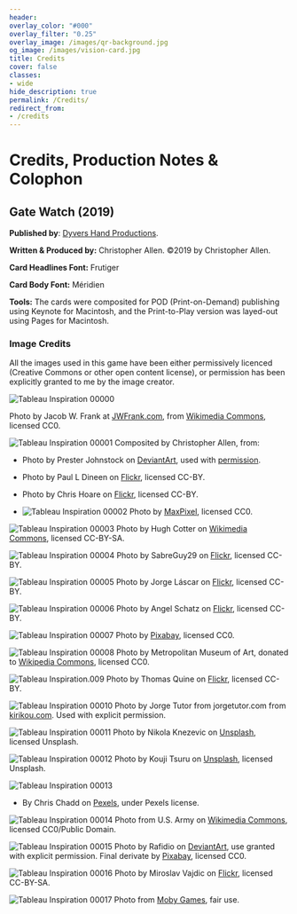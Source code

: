 ```yaml
---
header:
overlay_color: "#000"
overlay_filter: "0.25"
overlay_image: /images/qr-background.jpg
og_image: /images/vision-card.jpg
title: Credits
cover: false
classes:
- wide
hide_description: true
permalink: /Credits/
redirect_from:
- /credits
---
```


# Credits, Production Notes & Colophon

## Gate Watch (2019)

**Published by**: [Dyvers Hand Productions](https://www.DyverseHands.com). 

**Written & Produced by:** Christopher Allen. ©2019 by Christopher Allen.

**Card Headlines Font:** Frutiger

**Card Body Font:** Méridien

**Tools:** The cards were composited for POD (Print-on-Demand) publishing using Keynote for Macintosh, and the Print-to-Play version was layed-out using Pages for Macintosh.

### Image Credits

All the images used in this game have been either permissively licenced (Creative Commons or other open content license), or permission has been explicitly granted to me by the image creator.

![Tableau Inspiration 00000](/assets/images/credit_thumbs/tableau_inspiration_125_175_00000.jpg)

Photo by Jacob W. Frank at [JWFrank.com]( https://JWFrank.com), from [Wikimedia Commons](https://commons.wikimedia.org/wiki/File:Delicate_Arch_at_Night_with_Headlamp_%288708155337%29.jpg), licensed CC0.

![Tableau Inspiration 00001](/assets/images/credit_thumbs/tableau_inspiration_125_175_00001.jpg)
Composited by Christopher Allen, from:
  - Photo by Prester Johnstock on [DeviantArt](https://presterjohnstock.deviantart.com/art/Pre-cut-Stone-Gateway-297527473), used with [permission](https://www.deviantart.com/presterjohnstock/journal/Devious-Journal-Entry-323881823).
  - Photo by Paul L Dineen on [Flickr](https://www.flickr.com/photos/pauldineen/19960011573), licensed CC-BY.
  - Photo by Chris Hoare on [Flickr](https://www.flickr.com/photos/u07ch/27766641595/), licensed CC-BY.

- ![Tableau Inspiration 00002](/assets/images/credit_thumbs/tableau_inspiration_125_175_00002.jpg)
Photo by [MaxPixel](https://www.maxpixel.net/Input-House-Entrance-Closed-Door-Mystical-Goal-2020636), licensed CC0.

![Tableau Inspiration 00003](/assets/images/credit_thumbs/tableau_inspiration_125_175_00003.jpg)
Photo by Hugh Cotter on [Wikimedia Commons](https://commons.wikimedia.org/wiki/File:Poulnabrone_milkyway.jpg), licensed CC-BY-SA.

![Tableau Inspiration 00004](/assets/images/credit_thumbs/tableau_inspiration_125_175_00004.jpg)
Photo by SabreGuy29 on [Flickr](https://www.flickr.com/photos/sabreguy29/2627172885/), licensed CC-BY.

![Tableau Inspiration 00005](/assets/images/credit_thumbs/tableau_inspiration_125_175_00005.jpg)
Photo by Jorge Láscar on [Flickr]( https://www.flickr.com/photos/jlascar/12302239423/), licensed CC-BY.

![Tableau Inspiration 00006](/assets/images/credit_thumbs/tableau_inspiration_125_175_00006.jpg)
Photo by Angel Schatz on [Flickr](https://www.flickr.com/photos/glamourschatz/2555159452/), licensed CC-BY.

![Tableau Inspiration 00007](/assets/images/credit_thumbs/tableau_inspiration_125_175_00007.jpg)
Photo by [Pixabay]( https://pixabay.com/en/tree-cave-forest-nature-bark-log-976353/), licensed CC0.

![Tableau Inspiration 00008](/assets/images/credit_thumbs/tableau_inspiration_125_175_00008.jpg)
Photo by Metropolitan Museum of Art, donated to [Wikipedia Commons](https://commons.wikimedia.org/wiki/File:Human-headed_winged_lion_(lamassu)_MET_DP252320.jpeg), licensed CC0.

![Tableau Inspiration.009](/assets/images/credit_thumbs/tableau_inspiration_125_175_00009.jpg)
Photo by Thomas Quine on [Flickr](https://www.flickr.com/photos/quinet/27128699670/), licensed CC-BY.

![Tableau Inspiration 00010](/assets/images/credit_thumbs/tableau_inspiration_125_175_00010.jpg)
Photo by Jorge Tutor from jorgetutor.com from [kirikou.com](http://www.kirikou.com/alemania/baviera/Neuburg/Neuburg26.htm). Used with explicit permission.

![Tableau Inspiration 00011](/assets/images/credit_thumbs/tableau_inspiration_125_175_00011.jpg)
Photo by Nikola Knezevic on [Unsplash](https://unsplash.com/photos/Q3JcLtECTtE), licensed Unsplash.

![Tableau Inspiration 00012](/assets/images/credit_thumbs/tableau_inspiration_125_175_00012.jpg)
Photo by Kouji Tsuru on [Unsplash](https://unsplash.com/photos/tuskYdeKoYU), licensed Unsplash.

![Tableau Inspiration 00013](/assets/images/credit_thumbs/tableau_inspiration_125_175_00013.jpg)
- By Chris Chadd on [Pexels]( https://www.pexels.com/photo/light-trails-on-road-at-night-336413/), under Pexels license.

![Tableau Inspiration 00014](/assets/images/credit_thumbs/tableau_inspiration_125_175_00014.jpg)
Photo from U.S. Army on [Wikimedia Commons](https://commons.wikimedia.org/wiki/File:US_Army_tanks_face_off_against_Soviet_tanks,_Berlin_1961.jpg), licensed CC0/Public Domain.

![Tableau Inspiration 00015](/assets/images/credit_thumbs/tableau_inspiration_125_175_00015.jpg)
Photo by Rafidio on [DeviantArt](https://www.deviantart.com/rafido/art/door-313337121), use granted with explicit permission.  Final derivate by [Pixabay](https://pixabay.com/en/door-landscape-fantasy-forest-1890746/), licensed CC0.

![Tableau Inspiration 00016](/assets/images/credit_thumbs/tableau_inspiration_125_175_00016.jpg)
Photo by Miroslav Vajdic on [Flickr](https://www.flickr.com/photos/64079936@N08/28435019105), licensed CC-BY-SA.

![Tableau Inspiration 00017](/assets/images/credit_thumbs/tableau_inspiration_125_175_00017.jpg)
Photo from [Moby Games](https://www.mobygames.com/images/shots/l/371916-the-chronicles-of-narnia-the-lion-the-witch-and-the-wardrobe.jpg), fair use.
